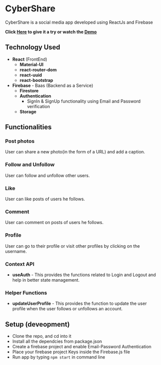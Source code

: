 # CyberShare

CyberShare is a social media app developed using ReactJs and Firebase

**Click [Here](https://nostalgic-morse-36cdc3.netlify.app/) to give it a try or watch the [Demo](https://youtu.be/XXJeTTYVcpw)**



## Technology Used

- **React** (FrontEnd)
  - **Material-UI** 
  - **react-router-dom**
  - **react-uuid** 
  - **react-bootstrap** 
- **Firebase** - Baas (Backend as a Service)
  - **Firestore** 
  - **Authentication**
    - SignIn & SignUp functionality using Email and Password verification    
  - **Storage** 
 

## Functionalities

### Post photos

User can share a new photo(in the form of a URL) and add a caption.

### Follow and Unfollow 

User can follow and unfollow other users.

### Like 

User can like posts of users he follows.

### Comment

User can comment on posts of users he follows.

### Profile

User can go to their profile or visit other profiles by clicking on the username.



### Context API

- **useAuth** - This provides the functions related to Login and Logout and help in better state management.


### Helper Functions

- **updateUserProfile** - This provides the function to update the user profile when the user follows or unfollows an account.


## Setup (deveopment)

- Clone the repo, and cd into it
- Install all the dependcies from package.json
- Create a firebase project and enable Email-Password Authentication
- Place your firebase project Keys inside the Firebase.js file
- Run app by typing `npm start` in command line
